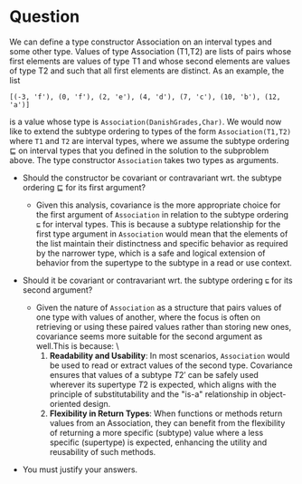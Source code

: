 # Question
We can define a type constructor Association on an interval types and some other
type. Values of type Association (T1,T2) are lists of pairs whose first elements are values of type
T1 and whose second elements are values of type T2 and such that all first elements are distinct.
As an example, the list
```
[(-3, 'f'), (0, 'f'), (2, 'e'), (4, 'd'), (7, 'c'), (10, 'b'), (12, 'a')]
```

is a value whose type is `Association(DanishGrades,Char)`.
We would now like to extend the subtype ordering to types of the form `Association(T1,T2)` where
`T1` and `T2` are interval types, where we assume the subtype ordering ⊑ on interval types that you
defined in the solution to the subproblem above.
The type constructor `Association` takes two types as arguments. 
* Should the constructor be covariant or contravariant wrt. the subtype ordering ⊑ for its first argument?
    * Given this analysis, covariance is the more appropriate choice for the first argument of `Association` in relation to the subtype ordering `⊑` for interval types. This is because a subtype relationship for the first type argument in `Association` would mean that the elements of the list maintain their distinctness and specific behavior as required by the narrower type, which is a safe and logical extension of behavior from the supertype to the subtype in a read or use context.

* Should it be covariant or contravariant wrt. the subtype ordering `⊑` for its second argument?
    * Given the nature of `Association` as a structure that pairs values of one type with values of another, where the focus is often on retrieving or using these paired values rather than storing new ones, covariance seems more suitable for the second argument as well.This is because: \
        1. **Readability and Usability**: In most scenarios, `Association` would be used to read or extract values of the second type. Covariance ensures that values of a subtype $T2'$ can be safely used wherever its supertype $T2$ is expected, which aligns with the principle of substitutability and the "is-a" relationship in object-oriented design.
        2. **Flexibility in Return Types**: When functions or methods return values from an Association, they can benefit from the flexibility of returning a more specific (subtype) value where a less specific (supertype) is expected, enhancing the utility and reusability of such methods.
* You must justify your answers.
